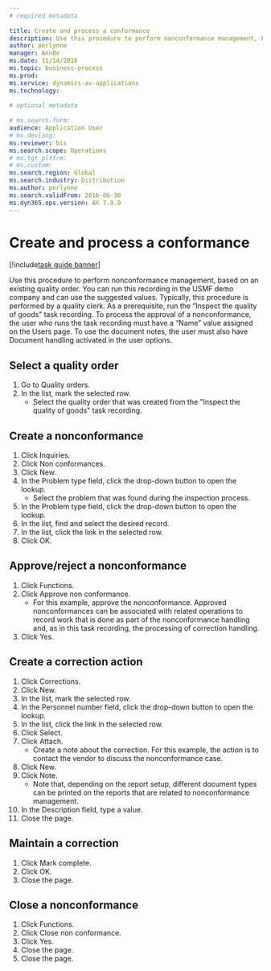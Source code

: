 ```yaml
--- 
# required metadata 
 
title: Create and process a conformance
description: Use this procedure to perform nonconformance management, based on an existing quality order. 
author: perlynne
manager: AnnBe 
ms.date: 11/14/2016
ms.topic: business-process 
ms.prod:  
ms.service: dynamics-ax-applications 
ms.technology:  
 
# optional metadata 
 
# ms.search.form:   
audience: Application User 
# ms.devlang:  
ms.reviewer: bis
ms.search.scope: Operations 
# ms.tgt_pltfrm:  
# ms.custom:  
ms.search.region: Global
ms.search.industry: Distribution
ms.author: perlynne
ms.search.validFrom: 2016-06-30 
ms.dyn365.ops.version: AX 7.0.0 
---
```

# Create and process a conformance

[!include[task guide banner](../../includes/task-guide-banner.md)]

Use this procedure to perform nonconformance management, based on an existing quality order. You can run this recording in the USMF demo company and can use the suggested values. Typically, this procedure is performed by a quality clerk.  As a prerequisite, run the “Inspect the quality of goods” task recording. To process the approval of a nonconformance, the user who runs the task recording must have a “Name” value assigned on the Users page. To use the document notes, the user must also have Document handling activated in the user options. 


## Select a quality order
1. Go to Quality orders.
2. In the list, mark the selected row.
    * Select the quality order that was created from the "Inspect the quality of goods" task recording.  

## Create a nonconformance
1. Click Inquiries.
2. Click Non conformances.
3. Click New.
4. In the Problem type field, click the drop-down button to open the lookup.
    * Select the problem that was found during the inspection process.  
5. In the Problem type field, click the drop-down button to open the lookup.
6. In the list, find and select the desired record.
7. In the list, click the link in the selected row.
8. Click OK.

## Approve/reject a nonconformance
1. Click Functions.
2. Click Approve non conformance.
    * For this example, approve the nonconformance. Approved nonconformances can be associated with related operations to record work that is done as part of the nonconformance handling and, as in this task recording, the processing of correction handling.  
3. Click Yes.

## Create a correction action
1. Click Corrections.
2. Click New.
3. In the list, mark the selected row.
4. In the Personnel number field, click the drop-down button to open the lookup.
5. In the list, click the link in the selected row.
6. Click Select.
7. Click Attach.
    * Create a note about the correction. For this example, the action is to contact the vendor to discuss the nonconformance case.  
8. Click New.
9. Click Note.
    * Note that, depending on the report setup, different document types can be printed on the reports that are related to nonconformance management.  
10. In the Description field, type a value.
11. Close the page.

## Maintain a correction
1. Click Mark complete.
2. Click OK.
3. Close the page.

## Close a nonconformance
1. Click Functions.
2. Click Close non conformance.
3. Click Yes.
4. Close the page.
5. Close the page.

